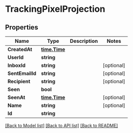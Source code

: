 # TrackingPixelProjection

## Properties

Name | Type | Description | Notes
------------ | ------------- | ------------- | -------------
**CreatedAt** | [**time.Time**](time.Time) |  | 
**UserId** | **string** |  | 
**InboxId** | **string** |  | [optional] 
**SentEmailId** | **string** |  | [optional] 
**Recipient** | **string** |  | [optional] 
**Seen** | **bool** |  | 
**SeenAt** | [**time.Time**](time.Time) |  | [optional] 
**Name** | **string** |  | [optional] 
**Id** | **string** |  | 

[[Back to Model list]](../README#documentation-for-models) [[Back to API list]](../README#documentation-for-api-endpoints) [[Back to README]](../README)


